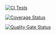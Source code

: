 [![CI Tests](https://github.com/ULL-ESIT-INF-DSI-2425/prct11-witcher-api-groupo/actions/workflows/ci.yml/badge.svg)](https://github.com/ULL-ESIT-INF-DSI-2425/prct11-witcher-api-groupo/actions/workflows/ci.yml)  

[![Coverage Status](https://coveralls.io/repos/github/ULL-ESIT-INF-DSI-2425/prct11-witcher-api-groupo/badge.svg?branch=main)](https://coveralls.io/github/ULL-ESIT-INF-DSI-2425/prct11-witcher-api-groupo?branch=main)  

[![Quality Gate Status](https://sonarcloud.io/api/project_badges/measure?project=ULL-ESIT-INF-DSI-2425_prct11-witcher-api-groupo&metric=alert_status)](https://sonarcloud.io/summary/new_code?id=ULL-ESIT-INF-DSI-2425_prct11-witcher-api-groupo)  